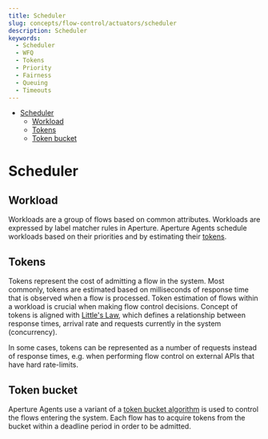 ```yaml
---
title: Scheduler
slug: concepts/flow-control/actuators/scheduler
description: Scheduler
keywords:
  - Scheduler
  - WFQ
  - Tokens
  - Priority
  - Fairness
  - Queuing
  - Timeouts
---
```


<!-- @import "[TOC]" {cmd="toc" depthFrom=1 depthTo=6 orderedList=false} -->

<!-- code_chunk_output -->

- [Scheduler](#scheduler)
  - [Workload](#workload)
  - [Tokens](#tokens)
  - [Token bucket](#token-bucket)

<!-- /code_chunk_output -->

# Scheduler

## Workload

Workloads are a group of flows based on common attributes. Workloads are
expressed by label matcher rules in Aperture. Aperture Agents schedule workloads
based on their priorities and by estimating their [tokens](#tokens).

## Tokens

Tokens represent the cost of admitting a flow in the system. Most commonly,
tokens are estimated based on milliseconds of response time that is observed
when a flow is processed. Token estimation of flows within a workload is crucial
when making flow control decisions. Concept of tokens is aligned with
[Little's Law](https://en.wikipedia.org/wiki/Little%27s_law), which defines a
relationship between response times, arrival rate and requests currently in the
system (concurrency).

In some cases, tokens can be represented as a number of requests instead of
response times, e.g. when performing flow control on external APIs that have
hard rate-limits.

## Token bucket

Aperture Agents use a variant of a
[token bucket algorithm](https://en.wikipedia.org/wiki/Token_bucket) is used to
control the flows entering the system. Each flow has to acquire tokens from the
bucket within a deadline period in order to be admitted.
